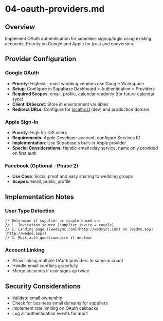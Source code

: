 # 04-oauth-providers.md

## Overview

Implement OAuth authentication for seamless signup/login using existing accounts. Priority on Google and Apple for trust and conversion.

## Provider Configuration

### Google OAuth

- **Priority**: Highest - most wedding vendors use Google Workspace
- **Setup**: Configure in Supabase Dashboard > Authentication > Providers
- **Required Scopes**: email, profile, calendar.readonly (for future calendar sync)
- **Client ID/Secret**: Store in environment variables
- **Redirect URLs**: Configure for [localhost](http://localhost) (dev) and production domain

### Apple Sign-In

- **Priority**: High for iOS users
- **Requirements**: Apple Developer account, configure Services ID
- **Implementation**: Use Supabase's built-in Apple provider
- **Special Considerations**: Handle email relay service, name only provided on first auth

### Facebook (Optional - Phase 2)

- **Use Case**: Social proof and easy sharing to wedding groups
- **Scopes**: email, public_profile

## Implementation Notes

### User Type Detection

```
// Determine if supplier or couple based on:
// 1. Invitation source (supplier invite = couple)
// 2. Landing page ([wedsync.com](http://wedsync.com) vs [wedme.app](http://wedme.app))
// 3. Post-auth questionnaire if unclear
```

### Account Linking

- Allow linking multiple OAuth providers to same account
- Handle email conflicts gracefully
- Merge accounts if user signs up twice

## Security Considerations

- Validate email ownership
- Check for business email domains for suppliers
- Implement rate limiting on OAuth callbacks
- Log all authentication events for audit